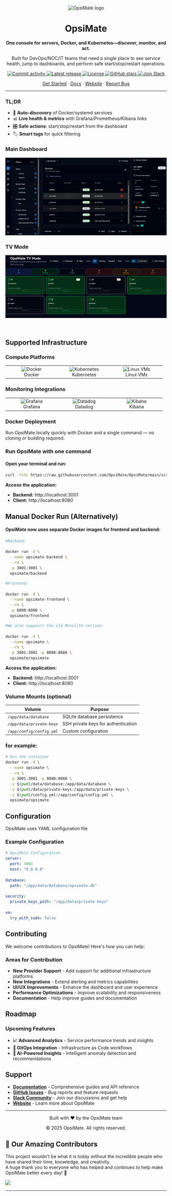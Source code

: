 <p align="center">
  <img src="apps/client/public/images/logo.png" width="86" alt="OpsiMate logo" />
</p>

<h1 align="center">OpsiMate</h1>
<p align="center"><b>One console for servers, Docker, and Kubernetes—discover, monitor, and act.</b></p>
<p align="center">
  Built for DevOps/NOC/IT teams that need a single place to see service health,
  jump to dashboards, and perform safe start/stop/restart operations.
</p>

<p align="center">
  <a href="https://img.shields.io/github/commit-activity/m/OpsiMate/OpsiMate">
    <img alt="Commit activity" src="https://img.shields.io/github/commit-activity/m/OpsiMate/OpsiMate" />
  </a>
  <a href="https://github.com/OpsiMate/OpsiMate/releases">
    <img alt="Latest release" src="https://img.shields.io/github/v/release/OpsiMate/OpsiMate" />
  </a>
  <a href="https://github.com/OpsiMate/OpsiMate/blob/main/LICENSE">
    <img alt="License" src="https://img.shields.io/github/license/OpsiMate/OpsiMate" />
  </a>
  <a href="https://github.com/OpsiMate/OpsiMate/stargazers">
    <img alt="GitHub stars" src="https://img.shields.io/github/stars/OpsiMate/OpsiMate?style=social" />
  </a>
  <a href="https://join.slack.com/t/opsimate/shared_invite/zt-39bq3x6et-NrVCZzH7xuBGIXmOjJM7gA">
    <img alt="Join Slack" src="https://img.shields.io/badge/Slack-Join%20Chat-4A154B?logo=slack&logoColor=white" />
  </a>
</p>

<p align="center">
  <a href="https://opsimate.vercel.app/docs/getting-started/deploy">Get Started</a> ·
  <a href="https://opsimate.vercel.app/">Docs</a> ·
  <a href="https://www.opsimate.com/">Website</a> ·
  <a href="https://github.com/OpsiMate/OpsiMate/issues/new?labels=bug&template=bug_report.md">Report Bug</a>
</p>

---

### TL;DR
- 🔎 **Auto-discovery** of Docker/systemd services  
- 📊 **Live health & metrics** with Grafana/Prometheus/Kibana links  
- 🎛️ **Safe actions**: start/stop/restart from the dashboard  
- 🏷️ **Smart tags** for quick filtering

### Main Dashboard

![OpsiMate Dashboard](assets/images/dashboard.png)

### TV Mode

![OpsiMate TV Mode](assets/images/tv-mode.png)

</br>

## Supported Infrastructure

### Compute Platforms

<table>
<tr>
    <td align="center" width="150">
        <img width="40" src="https://cdn.jsdelivr.net/gh/devicons/devicon/icons/docker/docker-original.svg" alt="Docker"/><br/>
        Docker
    </td>
    <td align="center" width="150">
        <img width="40" src="https://cdn.jsdelivr.net/gh/devicons/devicon/icons/kubernetes/kubernetes-plain.svg" alt="Kubernetes"/><br/>
        Kubernetes
    </td>
    <td align="center" width="150">
        <img width="40" src="https://cdn.jsdelivr.net/gh/devicons/devicon/icons/linux/linux-original.svg" alt="Linux VMs"/><br/>
        Linux VMs
    </td>
</tr>
</table>

### Monitoring Integrations

<table>
<tr>
    <td align="center" width="150">
        <img width="40" src="https://cdn.jsdelivr.net/gh/devicons/devicon/icons/grafana/grafana-original.svg" alt="Grafana"/><br/>
        Grafana
    </td>
  <td align="center" width="150">
      <img width="40" src="https://github.com/datadog.png?size=200" alt="Datadog"/><br/>
      Datadog
  </td>
    <td align="center" width="150">
        <img width="40" src="https://avatars.githubusercontent.com/u/6764390?v=4" alt="Kibana"/><br/>
        Kibana
    </td>
</tr>
</table>


### Docker Deployment

Run OpsiMate locally quickly with Docker and a single command — no cloning or building required.

### Run OpsiMate with one command
#### Open your terminal and run:
```bash
curl -fsSL https://raw.githubusercontent.com/OpsiMate/OpsiMate/main/scripts/start-docker.sh | sh
```
**Access the application:**
   - **Backend:** http://localhost:3001
   - **Client:** http://localhost:8080


## Manual Docker Run (Alternatively)
#### OpsiMate now uses separate Docker images for frontend and backend:


```bash
#Backend:

docker run -d \
  --name opsimate-backend \
  --rm \
  -p 3001:3001 \
  opsimate/backend

```

```bash
#Frontend:

docker run -d \
  --name opsimate-frontend \
  --rm \
  -p 8080:8080 \
  opsimate/frontend

```

```bash
#We also suppourt the old Monolith verison:

docker run -d \
  --name opsimate \
  --rm \
  -p 3001:3001 -p 8080:8080 \
  opsimate/opsimate

```

**Access the application:**
   - **Backend:** http://localhost:3001
   - **Client:** http://localhost:8080


### Volume Mounts (optional)

| Volume | Purpose |
|--------|---------|
| `/app/data/database` | SQLite database persistence |
| `/app/data/private-keys` | SSH private keys for authentication |
| `/app/config/config.yml` | Custom configuration |

### for example:

```bash
# Run the container
docker run -d \
  --name opsimate \
  --rm \
  -p 3001:3001 -p 8080:8080 \
  -v $(pwd)/data/database:/app/data/database \
  -v $(pwd)/data/private-keys:/app/data/private-keys \
  -v $(pwd)/config.yml:/app/config/config.yml \
  opsimate/opsimate
```

## Configuration

OpsiMate uses YAML configuration file



### Example Configuration

```yaml
# OpsiMate Configuration
server:
  port: 3001
  host: "0.0.0.0"

database:
  path: "/app/data/database/opsimate.db"

security:
  private_keys_path: "/app/data/private-keys"

vm:
  try_with_sudo: false
```

## Contributing

We welcome contributions to OpsiMate! Here's how you can help:

### Areas for Contribution

- **New Provider Support** - Add support for additional infrastructure platforms
- **New Integrations** - Extend alerting and metrics capabilities
- **UI/UX Improvements** - Enhance the dashboard and user experience
- **Performance Optimizations** - Improve scalability and responsiveness
- **Documentation** - Help improve guides and documentation

## Roadmap

### Upcoming Features

- **📈 Advanced Analytics** - Service performance trends and insights
- **🔄 GitOps Integration** - Infrastructure as Code workflows
- **🤖 AI-Powered Insights** - Intelligent anomaly detection and recommendations


## Support

- **[Documentation](https://opsimate.vercel.app/)** - Comprehensive guides and API reference
- **[GitHub Issues](https://github.com/opsimate/opsimate/issues)** - Bug reports and feature requests
- **[Slack Community](https://join.slack.com/t/opsimate/shared_invite/zt-39bq3x6et-NrVCZzH7xuBGIXmOjJM7gA)** - Join our discussions and get help
- **[Website](https://www.opsimate.com/)** - Learn more about OpsiMate

---

<div align="center">
  <p>Built with ❤️ by the OpsiMate team</p>
  <p>© 2025 OpsiMate. All rights reserved.</p>
</div> 

## 💖 Our Amazing Contributors

This project wouldn’t be what it is today without the incredible people who have shared their time, knowledge, and creativity.  
A huge thank you to everyone who has helped and continues to help make OpsiMate better every day! 🙌

 <a href="https://github.com/OpsiMate/OpsiMate/graphs/contributors">
  <img src="https://contrib.rocks/image?repo=OpsiMate/OpsiMate" />
</a>

---
